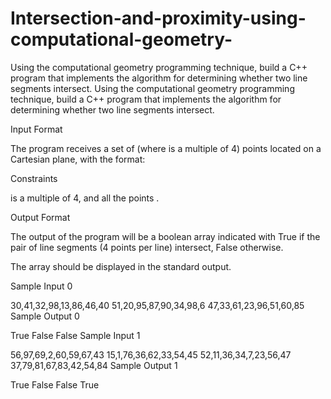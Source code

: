 # Intersection-and-proximity-using-computational-geometry-
Using the computational geometry programming technique, build a C++ program that implements the algorithm for determining whether two line segments intersect.
Using the computational geometry programming technique, build a C++ program that implements the algorithm for determining whether two line segments intersect.

Input Format

The program receives a set of  (where  is a multiple of 4) points located on a Cartesian plane, with the format:


Constraints

 is a multiple of 4, and all the points .

Output Format

The output of the program will be a boolean array indicated with True if the pair of line segments (4 points per line) intersect, False otherwise.

The array should be displayed in the standard output.

Sample Input 0

30,41,32,98,13,86,46,40
51,20,95,87,90,34,98,6
47,33,61,23,96,51,60,85
Sample Output 0

True
False
False
Sample Input 1

56,97,69,2,60,59,67,43
15,1,76,36,62,33,54,45
52,11,36,34,7,23,56,47
37,79,81,67,83,42,54,84
Sample Output 1

True
False
False
True
